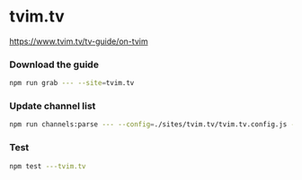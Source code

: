 # tvim.tv

https://www.tvim.tv/tv-guide/on-tvim

### Download the guide

```sh
npm run grab --- --site=tvim.tv
```

### Update channel list

```sh
npm run channels:parse --- --config=./sites/tvim.tv/tvim.tv.config.js --output=./sites/tvim.tv/tvim.tv.channels.xml
```

### Test

```sh
npm test ---tvim.tv
```
